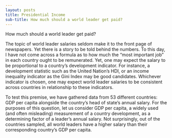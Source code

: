 ```yaml
---
layout: posts
title: Presidential Income
sub-title: How much should a world leader get paid?
---
```


How much should a world leader get paid?

The topic of world leader salaries seldom make it to the front page of newspapers. Yet there is a story to be told behind the numbers. To this day, I have not come across a formula as to how much the “most important job” in each country ought to be remunerated. Yet, one may expect the salary to be proportional to a country’s development indicator. For instance, a development statistic such as the United Nation’s HDI, or an income inequality indicator as the Gini Index may be good candidates. Whichever indicator is chosen, one may expect world leader salaries to be consistent across countries in relationship to these indicators.

To test this premise, we have gathered data from 53 different countries: GDP per capita alongside the country’s head of state’s annual salary.  For the purposes of this question, let us consider GDP per capita, a widely used (and often misleading) measurement of a country development, as a determining factor of a leader’s annual salary. Not surprisingly, out of the countries sampled, all world leaders have a higher salary than their corresponding country’s GDP per capita.